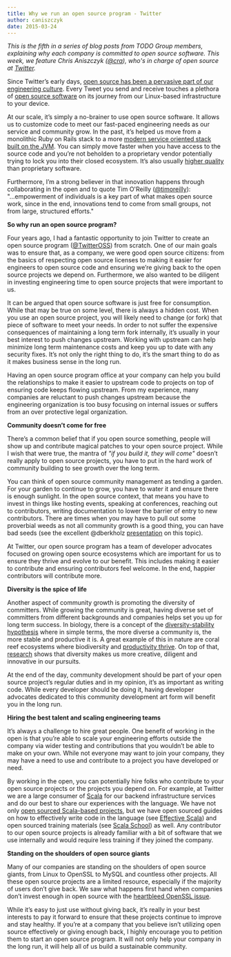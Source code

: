 ```yaml
---
title: Why we run an open source program - Twitter
author: caniszczyk
date: 2015-03-24
---
```


_This is the fifth in a series of blog posts from TODO Group members, explaining why each company is committed to open source software. This week, we feature Chris Aniszczyk ([@cra](https://twitter.com/cra)), who's in charge of open source at [Twitter](https://twitter.com/twitteross)._

Since Twitter’s early days, [open source has been a pervasive part of our engineering culture](https://blog.twitter.com/2009/building-open-source). Every Tweet you send and receive touches a plethora of [open source software](https://engineering.twitter.com/opensource) on its journey from our Linux-based infrastructure to your device.

At our scale, it’s simply a no-brainer to use open source software. It allows us to customize code to meet our fast-paced engineering needs as our service and community grow. In the past, it’s helped us move from a monolithic Ruby on Rails stack to a more [modern service oriented stack built on the JVM](https://blog.twitter.com/2013/new-tweets-per-second-record-and-how). You can simply move faster when you have access to the source code and you’re not beholden to a proprietary vendor potentially trying to lock you into their closed ecosystem. It’s also usually [higher quality](http://www.zdnet.com/article/coverity-finds-open-source-software-quality-better-than-proprietary-code/) than proprietary software.

Furthermore, I’m a strong believer in that innovation happens through collaborating in the open and to quote Tim O'Reilly ([@timoreilly](https://twitter.com/timoreilly)):  "...empowerment of individuals is a key part of what makes open source work, since in the end, innovations tend to come from small groups, not from large, structured efforts."

**So why run an open source program?**

Four years ago, I had a fantastic opportunity to join Twitter to create an open source program ([@TwitterOSS](https://twitter.com/twitteross)) from scratch. One of our main goals was to ensure that, as a company, we were good open source citizens: from the basics of respecting open source licenses to making it easier for engineers to open source code and ensuring we’re giving back to the open source projects we depend on. Furthermore, we also wanted to be diligent in investing engineering time to open source projects that were important to us.

It can be argued that open source software is just free for consumption. While that may be true on some level, there is always a hidden cost. When you use an open source project, you will likely need to change (or fork) that piece of software to meet your needs. In order to not suffer the expensive consequences of maintaining a long term fork internally, it’s usually in your best interest to push changes upstream. Working with upstream can help minimize long term maintenance costs and keep you up to date with any security fixes. It’s not only the right thing to do, it’s the smart thing to do as it makes business sense in the long run.

Having an open source program office at your company can help you build the relationships to make it easier to upstream code to projects on top of ensuring code keeps flowing upstream. From my experience, many companies are reluctant to push changes upstream because the engineering organization is too busy focusing on internal issues or suffers from an over protective legal organization.

**Community doesn’t come for free**

There’s a common belief that if you open source something, people will show up and contribute magical patches to your open source project. While I wish that were true, the mantra of *"if you build it, they will come"* doesn’t really apply to open source projects, you have to put in the hard work of community building to see growth over the long term.

You can think of open source community management as tending a garden. For your garden to continue to grow, you have to water it and ensure there is enough sunlight. In the open source context, that means you have to invest in things like hosting events, speaking at conferences, reaching out to contributors, writing documentation to lower the barrier of entry to new contributors. There are times when you may have to pull out some proverbial weeds as not all community growth is a good thing, you can have bad seeds (see the excellent @dberkholz [presentation](http://www.slideshare.net/dberkholz/assholes-are-killing-your-project-fosdem) on this topic).

At Twitter, our open source program has a team of developer advocates focused on growing open source ecosystems which are important for us to ensure they thrive and evolve to our benefit. This includes making it easier to contribute and ensuring contributors feel welcome. In the end, happier contributors will contribute more.

**Diversity is the spice of life**

Another aspect of community growth is promoting the diversity of committers. While growing the community is great, having diverse set of committers from different backgrounds and companies helps set you up for long term success. In biology, there is a concept of the [diversity-stability hypothesis](http://en.wikipedia.org/wiki/Ecological_effects_of_biodiversity) where in simple terms, the more diverse a community is, the more stable and productive it is. A great example of this in nature are coral reef ecosystems where biodiversity and [productivity thrive](http://en.wikipedia.org/wiki/Coral_reef#Biodiversity). On top of that, [research](http://www.scientificamerican.com/article/how-diversity-makes-us-smarter/) shows that diversity makes us more creative, diligent and innovative in our pursuits.

At the end of the day, community development should be part of your open source project’s regular duties and in my opinion, it’s as important as writing code. While every developer should be doing it, having developer advocates dedicated to this community development art form will benefit you in the long run.

**Hiring the best talent and scaling engineering teams**

It’s always a challenge to hire great people. One benefit of working in the open is that you’re able to scale your engineering efforts outside the company via wider testing and contributions that you wouldn’t be able to make on your own. While not everyone may want to join your company, they may have a need to use and contribute to a project you have developed or need.

By working in the open, you can potentially hire folks who contribute to your open source projects or the projects you depend on. For example, at Twitter we are a large consumer of [Scala](http://scala-lang.org/) for our backend infrastructure services and do our best to share our experiences with the language. We have not only [open sourced Scala-based projects](https://blog.twitter.com/2011/finagle-a-protocol-agnostic-rpc-system), but we have open sourced guides on how to effectively write code in the language (see [Effective Scala](http://twitter.github.io/effectivescala/)) and open sourced training materials (see [Scala School](https://twitter.github.io/scala_school/)) as well. Any contributor to our open source projects is already familiar with a bit of software that we use internally and would require less training if they joined the company.

**Standing on the shoulders of open source giants**

Many of our companies are standing on the shoulders of open source giants, from Linux to OpenSSL to MySQL and countless other projects. All these open source projects are a limited resource, especially if the majority of users don’t give back. We saw what happens first hand when companies don’t invest enough in open source with the [heartbleed OpenSSL issue](http://www.wired.com/2014/04/heartbleedslesson/).

While it’s easy to just use without giving back, it’s really in your best interests to pay it forward to ensure that these projects continue to improve and stay healthy. If you’re at a company that you believe isn’t utilizing open source effectively or giving enough back, I highly encourage you to petition them to start an open source program. It will not only help your company in the long run, it will help all of us build a sustainable community.

